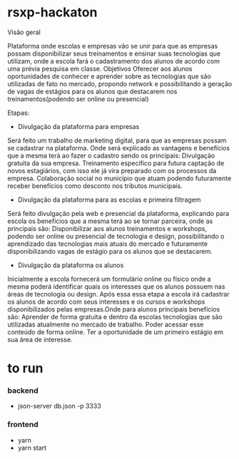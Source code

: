 # rsxp-hackaton

Visão geral

Plataforma onde escolas e empresas vão se unir para que as empresas possam disponibilizar seus treinamentos e ensinar suas tecnologias que utilizam, onde a escola fará o cadastramento dos alunos de acordo com uma prévia pesquisa em classe.
Objetivos
Oferecer aos alunos oportunidades de conhecer e aprender sobre as tecnologias que são utilizadas de fato no mercado, propondo network e possibilitando a geração de vagas de estágios para os alunos que destacarem nos treinamentos(podendo ser online ou presencial) 


Etapas:

- Divulgação da plataforma para empresas 

Será feito um trabalho de marketing digital, para que as empresas possam se cadastrar na plataforma. Onde será explicado as vantagens e benefícios que a mesma terá ao fazer o cadastro sendo os principais:
Divulgação gratuita da sua empresa.
Treinamento específico para futura captação de novos estagiários, com isso ele já vira preparado com os processos da empresa.
Colaboração social no município que atuam  podendo futuramente receber benefícios como desconto nos tributos municipais.


- Divulgação da plataforma para as escolas e primeira filtragem 

Será feito divulgação pela web e presencial da plataforma, explicando para escola os benefícios que a mesma terá ao se tornar parceira, onde as principais são:
Disponibilizar aos alunos treinamentos e workshops, podendo ser online ou presencial de tecnologia e design, possibilitando o aprendizado das tecnologias mais atuais do mercado e futuramente disponibilizando vagas de estágio para os alunos que se destacarem.


- Divulgação da plataforma os alunos 

Inicialmente a escola fornecerá um formulário online ou físico onde a mesma poderá identificar quais os interesses que os alunos possuem nas áreas de tecnologia ou design.
Após essa essa etapa a escola irá cadastrar os alunos de acordo com seus interesses e os cursos e workshops disponibilizados pelas empresas.Onde para alunos principais benefícios são:
Aprender de forma gratuita e dentro da escolas tecnologias que são utilizadas atualmente no mercado de trabalho.
Poder acessar esse conteúdo de forma online.
Ter a oportunidade de um primeiro estágio em sua área de interesse.

# to run

### backend
- json-server db.json -p 3333

### frontend
- yarn
- yarn start

